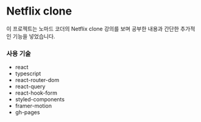 # Netflix clone

이 프로젝트는 노마드 코더의 Netflix clone 강의를 보며 공부한 내용과 간단한 추가적인 기능을 넣었습니다.

### 사용 기술
- react
- typescript
- react-router-dom
- react-query
- react-hook-form
- styled-components
- framer-motion
- gh-pages
